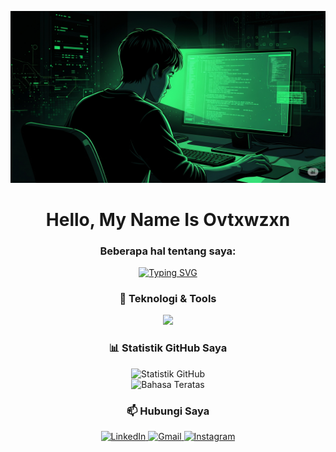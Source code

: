 <!-- Banner Atas -->

<p align="center">
<!--
PENTING: Ganti URL di bawah ini dengan URL Raw dari gambar banner Anda yang sudah diunggah ke GitHub.
Contoh URL yang benar: https://raw.githubusercontent.com/[USERNAME_GITHUB_ANDA]/[USERNAME_GITHUB_ANDA]/main/assets/nama_gambar.png
-->
<img src="assets/Gemini_Generated_Image_oiq4o0oiq4o0oiq4.png" alt="Banner Coding" width="850"/>
</p>

<!-- Perkenalan dan Animasi Mengetik -->

<h1 align="center">Hello, My Name Is Ovtxwzxn</h1>
<h3 align="center">Beberapa hal tentang saya:</h3>
<p align="center">
<a href="https://git.io/typing-svg">
<img src="https://readme-typing-svg.demolab.com?font=JetBrains+Mono&size=20&pause=1000&color=F8F8F2&center=true&vCenter=true&width=435&lines=💻+Saya+suka+coding+di+malam+hari;🚀+Membangun+proyek-proyek+keren;🌐+Tertarik+dengan+dunia+Open+Source;🤔+Selalu+belajar+hal-hal+baru" alt="Typing SVG" />
</a>
</p>

<!-- Teknologi & Tools -->

<h3 align="center">🚀 Teknologi & Tools</h3>
<p align="center">
<a href="https://skillicons.dev">
<!-- BAGIAN INI SUDAH DIPERBARUI: Saya menambahkan ikon untuk HTML, CSS, JS, dan Bash (Linux Command) -->
<img src="https://www.google.com/url?sa=E&source=gmail&q=https://skillicons.dev/icons?i=html,css,js,react,nodejs,express,mongodb,docker,git,vscode,bash" />
</a>
</p>

<!-- Statistik GitHub -->

<h3 align="center">📊 Statistik GitHub Saya</h3>
<p align="center">
<!-- Ganti [USERNAME_GITHUB_ANDA] dengan username Anda -->
<img src="https://github-readme-stats.vercel.app/api?username=[USERNAME_GITHUB_ANDA]&show_icons=true&theme=tokyonight&include_all_commits=true&count_private=true" alt="Statistik GitHub"/>
<br/>
<img src="https://www.google.com/search?q=https://github-readme-stats.vercel.app/api/top-langs/%3Fusername%3D[USERNAME_GITHUB_ANDA]&layout=compact&langs_count=8&theme=tokyonight" alt="Bahasa Teratas"/>
</p>

<!-- Kontak / Hubungi Saya -->

<h3 align="center">📫 Hubungi Saya</h3>
<p align="center">
<!-- Ganti placeholder dengan username atau email Anda -->
<a href="https://www.google.com/search?q=https://linkedin.com/in/[USERNAME_LINKEDIN_ANDA]" target="_blank">
<img src="https://img.shields.io/badge/LinkedIn-0077B5?style=for-the-badge&logo=linkedin&logoColor=white" alt="LinkedIn"/>
</a>
<a href="mailto:[EMAIL_ANDA]" target="_blank">
<img src="https://img.shields.io/badge/Gmail-D14836?style=for-the-badge&logo=gmail&logoColor=white" alt="Gmail"/>
</a>
<a href="https://instagram.com/[USERNAME_INSTAGRAM_ANDA]" target="_blank">
<img src="https://img.shields.io/badge/Instagram-E4405F?style=for-the-badge&logo=instagram&logoColor=white" alt="Instagram"/>
</a>
</p>
